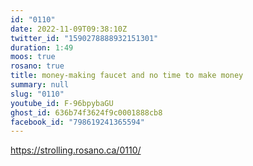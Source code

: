 ```yaml
---
id: "0110"
date: 2022-11-09T09:38:10Z
twitter_id: "1590278888932151301"
duration: 1:49
moos: true
rosano: true
title: money-making faucet and no time to make money
summary: null
slug: "0110"
youtube_id: F-96bpybaGU
ghost_id: 636b74f3624f9c0001888cb8
facebook_id: "798619241365594"
---
```

https://strolling.rosano.ca/0110/
